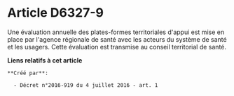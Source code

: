 # Article D6327-9

Une évaluation annuelle des plates-formes territoriales d'appui est mise en place par l'agence régionale de santé avec les
acteurs du système de santé et les usagers. Cette évaluation est transmise au conseil territorial de santé.

**Liens relatifs à cet article**

	**Créé par**:

	  - Décret n°2016-919 du 4 juillet 2016 - art. 1
